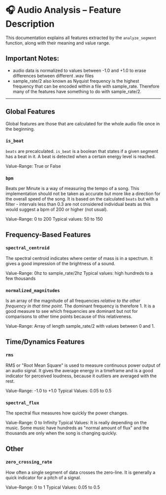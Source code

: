 # 🎧 Audio Analysis – Feature Description

This documentation explains all features extracted by the `analyze_segment` function, along with their meaning and value range.

## Important Notes:
- audio data is normalized to values between -1.0 and +1.0 to erase differences between different .wav files
- sample_rate/2 also known as Nyquist frequency is the highest frequency that can be encoded within a file with sample_rate. Therefore many of the features have something to do with sample_rate/2.

---

## Global Features
Global features are those that are calculated for the whole audio file once in the beginning.

### `is_beat`
`beats` are precalculated. `is_beat` is a boolean that states if a given segment has a beat in it. A beat is detected when a certain energy level is reached.

Value-Range: True or False

### `bpm`
Beats per Minute is a way of measuring the tempo of a song. This implementation should not be taken as accurate but more like a direction for the overall speed of the song. It is based on the calculated `beats` but with a filter - intervals less than 0.3 are not considered individual beats as this would suggest a bpm of 200 or higher (not usual).

Value-Range: 0 to 200
Typical values: 50 to 150

## Frequency-Based Features

### `spectral_centroid`
The spectral centroid indicates where center of mass is in a spectrum. It gives a good impression of the brightness of a sound.

Value-Range: 0hz to sample_rate/2hz
Typical values: high hundreds to a few thousands

### `normalized_magnitudes`
Is an array of the magnitude of all frequencies *relative to the other frequency in that time point*.
The dominant frequency is therefore 1. It is a good measure to see which frequencies are dominant but not for comparisons to other time points because of this relativeness.

Value-Range: Array of length sample_rate/2 with values between 0 and 1.

## Time/Dynamics Features

### `rms`
RMS or "Root Mean Square" is used to measure continuous power output of an audio signal.
It gives the average energy in a timeframe and is a good indicator for perceived loudness, because it outliers are averaged with the rest.

Value-Range: -1.0 to +1.0
Typical Values: 0.05 to 0.5

### `spectral_flux`
The spectral flux measures how quickly the power changes.

Value-Range: 0 to Infinity
Typical Values: It is really depending on the music. Some music have hundreds as "normal amount of flux" and the thousands are only when the song is changing quickly. 


## Other

### `zero_crossing_rate`
How often a single segment of data crosses the zero-line. It is generally a quick indicator for a pitch of a signal.

Value-Range: 0 to 1
Typical Values: 0.05 to 0.5